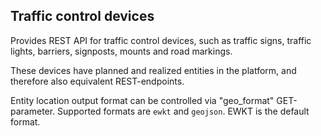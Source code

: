 ## Traffic control devices

Provides REST API for traffic control devices, such as traffic signs, traffic lights, barriers, signposts, mounts and road markings.

These devices have planned and realized entities in the platform, and therefore also equivalent REST-endpoints.

Entity location output format can be controlled via "geo_format" GET-parameter. Supported formats are `ewkt` and `geojson`. EWKT is the default format.
